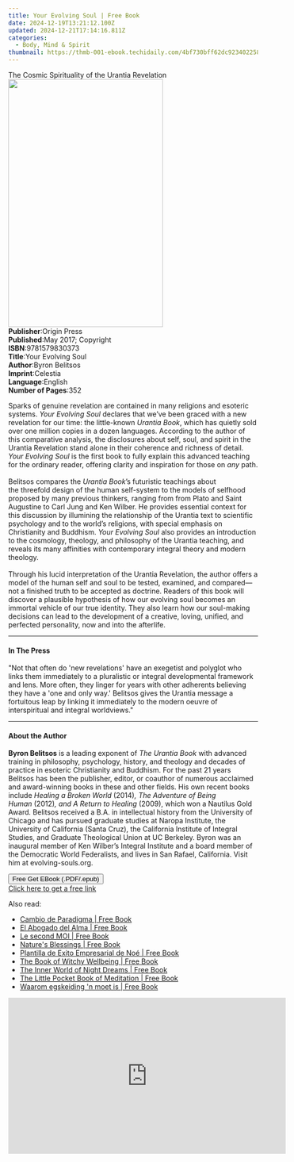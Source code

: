 ```yaml
---
title: Your Evolving Soul | Free Book
date: 2024-12-19T13:21:12.100Z
updated: 2024-12-21T17:14:16.811Z
categories:
  - Body, Mind & Spirit
thumbnail: https://thmb-001-ebook.techidaily.com/4bf730bff62dc923402258b15fc6e000296d989593bf8dfb4d064be3e6cf36d2.jpg
---
```

<main id="book-container">
  <div class="flex flex-col">
    <div class="book-brief flex-1 py-6 px-4 sm:p-6 md:py-10 md:px-8">
      <!-- brief-->
      <div class="book-brief-main">
        The Cosmic Spirituality of the Urantia Revelation
      </div>
    </div>
    <div
      class="book-meta-info flex-1 grid gap-4 col-start-1 col-end-3 row-start-1 sm:mb-6 sm:grid-cols-4 lg:gap-6 lg:col-start-2 lg:row-end-6 lg:row-span-6 lg:mb-0"
    >
      <div
        class="book-meta-info-left place-content-center mt-4 p-4 text-sm leading-6 col-start-2 col-span-2 dark:text-slate-400"
      >
        <img
          class="w-full h-500 object-cover rounded-lg sm:h-255 sm:col-span-2 lg:col-span-full"
          src="https://img-001-ebook.techidaily.com/78eaf44c908eb1ea6910fde36e6ea87ce3720894b97f66453aed61f54d3c25f2.jpg"
          alt=""
          width="312"
          height="500"
        />
      </div>
      <div
        class="book-meta-info-right mt-2 col-start-1 row-start-2 col-span-3 self-center"
      >
        <!-- meta data  -->
        <div class="flex flex-col px-4 md:px-8">
          <div class="flex-1">
            <strong>Publisher</strong>:<span class="px-2">Origin Press</span>
          </div>
          <div class="flex-1">
            <strong>Published</strong>:<span class="px-2"
              >May 2017; Copyright</span
            >
          </div>
          <div class="flex-1">
            <strong>ISBN</strong>:<span class="px-2">9781579830373</span>
          </div>
          <div class="flex-1">
            <strong>Title</strong>:<span class="px-2">Your Evolving Soul</span>
          </div>
          <div class="flex-1">
            <strong>Author</strong>:<span class="px-2">Byron Belitsos</span>
          </div>
          <div class="flex-1">
            <strong>Imprint</strong>:<span class="px-2">Celestia</span>
          </div>
          <div class="flex-1">
            <strong>Language</strong>:<span class="px-2">English</span>
          </div>
          <div class="flex-1">
            <strong>Number of Pages</strong>:<span class="px-2">352</span>
          </div>
        </div>
      </div>
    </div>
    <div class="book-description flex-1 py-6 px-4 sm:p-6 md:py-10 md:px-8">
      <div class="book-description-main">
        <div accordion-content="" id="description">
          <p>
            Sparks of genuine revelation are contained in many religions and
            esoteric systems. <i>Your Evolving Soul</i> declares that we’ve been
            graced with a new revelation for our time: the little-known
            <i>Urantia Book</i>, which has quietly sold over one million copies
            in a dozen languages. According to the author of this comparative
            analysis, the disclosures about self, soul, and spirit in the
            Urantia Revelation stand alone in their coherence and richness of
            detail. <i>Your Evolving Soul</i> is the first book to fully explain
            this advanced teaching for the ordinary reader, offering clarity and
            inspiration for those on <i>any</i> path.<br /><br />
            Belitsos compares the <i>Urantia Book</i>’s
            futuristic&nbsp;teachings about the&nbsp;threefold design of the
            human self-system&nbsp;to the models of selfhood proposed by many
            previous thinkers, ranging from from Plato and Saint Augustine to
            Carl Jung and Ken Wilber. He provides essential context for this
            discussion by illumining the relationship of the Urantia text to
            scientific psychology and to the world’s religions, with special
            emphasis on Christianity and Buddhism.
            <i>Your Evolving Soul</i> also provides an introduction to the
            cosmology, theology, and philosophy of the Urantia teaching, and
            reveals its many affinities with contemporary integral theory and
            modern theology.<br />
            &nbsp;<br />
            Through his lucid interpretation of the Urantia Revelation, the
            author offers a model of the human self and soul to be tested,
            examined, and compared—not a finished truth to be accepted as
            doctrine. Readers of this book will discover a plausible hypothesis
            of how our evolving soul becomes an immortal vehicle of our true
            identity. They also learn how our soul-making decisions can lead to
            the development of a creative, loving, unified, and perfected
            personality, now and into the afterlife.
          </p>
        </div>
        <div class="accordion-fader"></div>
      </div>
    </div>
    <div class="book-excerpts flex-1 py-6 px-4 sm:p-6 md:py-10 md:px-8">
      <!-- excerpts-->
      <div class="book-excerpts-main">
        <hr />
        <h4 class="placeholder placeholder-heading">
          <span>In The Press</span>
        </h4>
        <p>
          "Not that often do 'new revelations' have an exegetist and polyglot
          who links them immediately to a pluralistic or integral developmental
          framework and lens. More often, they linger for years with other
          adherents believing they have a 'one and only way.' Belitsos gives the
          Urantia message a fortuitous leap by linking it immediately to the
          modern oeuvre of interspiritual and integral worldviews."
        </p>
      </div>
    </div>
    <div class="book-about-author flex-1 py-6 px-4 sm:p-6 md:py-10 md:px-8">
      <!-- about author-->
      <div class="book-main-author-main">
        <hr />
        <h4 class="placeholder placeholder-heading">
          <span>About the Author</span>
        </h4>
        <p>
          <b>Byron Belitsos</b> is a leading exponent of
          <i>The Urantia Book </i>with&nbsp;advanced training in philosophy,
          psychology, history, and theology and decades of practice in esoteric
          Christianity and Buddhism. For the past 21 years Belitsos has been the
          publisher, editor, or coauthor of numerous acclaimed and award-winning
          books in these and other fields. His own recent books include
          <i>Healing a Broken World </i>(2014)<i
            >,&nbsp;The Adventure of Being Human&nbsp;</i
          >(2012)<i>,&nbsp;and A Return to Healing </i>(2009),&nbsp;which won a
          Nautilus Gold Award<i>.&nbsp;</i>Belitsos&nbsp;received a B.A. in
          intellectual history from the University of Chicago and has pursued
          graduate studies at Naropa Institute, the University of California
          (Santa Cruz), the California Institute of Integral Studies, and
          Graduate Theological Union at UC Berkeley.&nbsp;Byron was an inaugural
          member of Ken Wilber’s Integral Institute and a board member of the
          Democratic World Federalists, and lives in San Rafael, California.
          Visit him at evolving-souls.org.
        </p>
      </div>
    </div>
    <div class="book-free-get flex-1 py-6 px-4 sm:p-6 md:py-10 md:px-8">
      <button
        id="btn-free-get"
        class="bg-blue-500 hover:bg-blue-700 text-white font-bold py-2 px-4 rounded"
      >
        Free Get EBook (.PDF/.epub)
      </button>
      <div id="countdown-display" class="px-2 text-lg mt-2"></div>
      <a
        id="free-link"
        class="hidden bg-blue-500 hover:bg-blue-700 text-white font-bold py-2 px-4 rounded"
        href="https://www.ebooks.com/en-us/book/95770139/your-evolving-soul/byron-belitsos/"
        target="_blank"
        >Click here to get a free link</a
      >
    </div>
    <script>
      let countdownTime = 0;
      let countdownInterval = null;
      document
        .getElementById('btn-free-get')
        .addEventListener('click', startCountdown);
      function startCountdown() {
        countdownTime = new Date().getTime() + 60000 * 3;
        countdownInterval = setInterval(updateCountdown, 1000);
        document.getElementById('btn-free-get').disabled = true;
        document
          .getElementById('btn-free-get')
          .classList.add('bg-gray-500', 'cursor-not-allowed');
      }
      function updateCountdown() {
        let currentTime = new Date().getTime();
        let timeLeft = countdownTime - currentTime;
        let secondsLeft = Math.floor(timeLeft / 1000);
        document.getElementById('countdown-display').innerHTML =
          `Remaining time: ${secondsLeft} seconds.`;
        if (secondsLeft <= 0) {
          clearInterval(countdownInterval);
          document.getElementById('btn-free-get').classList.add('hidden');
          document.getElementById('free-link').classList.remove('hidden');
          document.getElementById('countdown-display').innerHTML = '';
        }
      }
    </script>
  </div>
</main>

<ins class="adsbygoogle"
      style="display:block"
      data-ad-client="ca-pub-7571918770474297"
      data-ad-slot="8358498916"
      data-ad-format="auto"
      data-full-width-responsive="true"></ins>
    

<span class="atpl-alsoreadstyle">Also read:</span>
<div><ul>
<li><a href="https://novels-ebooks.techidaily.com/210935177-9781667457932-cambio-de-paradigma/"><u>Cambio de Paradigma | Free Book</u></a></li>
<li><a href="https://novels-ebooks.techidaily.com/210935105-9781667457345-el-abogado-del-alma/"><u>El Abogado del Alma | Free Book</u></a></li>
<li><a href="https://novels-ebooks.techidaily.com/210935168-9781667457734-le-second-moi/"><u>Le second MOI | Free Book</u></a></li>
<li><a href="https://novels-ebooks.techidaily.com/210934987-9781800651807-natures-blessings/"><u>Nature's Blessings | Free Book</u></a></li>
<li><a href="https://novels-ebooks.techidaily.com/210935116-9781667458465-plantilla-de-exito-empresarial-de-noe/"><u>Plantilla de Exito Empresarial de Noé | Free Book</u></a></li>
<li><a href="https://novels-ebooks.techidaily.com/210934989-9781800650701-the-book-of-witchy-wellbeing/"><u>The Book of Witchy Wellbeing | Free Book</u></a></li>
<li><a href="https://novels-ebooks.techidaily.com/210935013-9781782499084-the-inner-world-of-night-dreams/"><u>The Inner World of Night Dreams | Free Book</u></a></li>
<li><a href="https://novels-ebooks.techidaily.com/210934994-9781782495215-the-little-pocket-book-of-meditation/"><u>The Little Pocket Book of Meditation | Free Book</u></a></li>
<li><a href="https://novels-ebooks.techidaily.com/210935184-9781667457949-waarom-egskeiding-n-moet-is/"><u>Waarom egskeiding 'n moet is | Free Book</u></a></li>
</ul></div>

<!-- affiliate ads begin -->
<iframe width="560" height="315" src="https://www.youtube.com/embed/Iz2LYWd8EqI?si=G_3CqFRAmeVPczjj" title="YouTube video player" frameborder="0" allow="accelerometer; autoplay; clipboard-write; encrypted-media; gyroscope; picture-in-picture; web-share" referrerpolicy="strict-origin-when-cross-origin" allowfullscreen></iframe>
<!-- affiliate ads end -->

